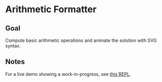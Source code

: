 # Arithmetic Formatter

## Goal

Compute basic arithmetic operations and animate the solution with SVG syntax.

## Notes

For a live demo showing a work-in-progress, see [this REPL](https://svelte.dev/repl/730b7da509b74438a9d1c4bc6306b52f).
